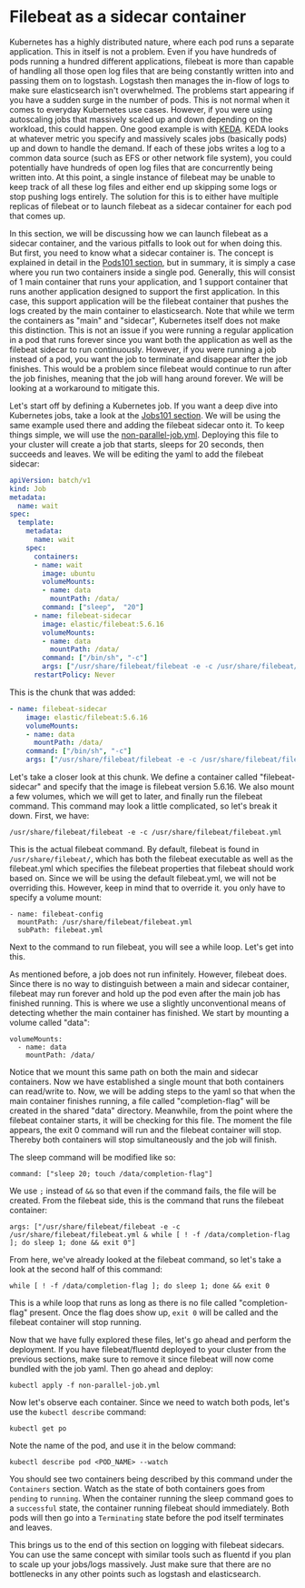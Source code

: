 # Filebeat as a sidecar container

Kubernetes has a highly distributed nature, where each pod runs a separate application. This in itself is not a problem. Even if you have hundreds of pods running a hundred different applications, filebeat is more than capable of handling all those open log files that are being constantly written into and passing them on to logstash. Logstash then manages the in-flow of logs to make sure elasticsearch isn't overwhelmed. The problems start appearing if you have a sudden surge in the number of pods. This is not normal when it comes to everyday Kubernetes use cases. However, if you were using autoscaling jobs that massively scaled up and down depending on the workload, this could happen. One good example is with [KEDA](../Keda101/what-is-keda.md). KEDA looks at whatever metric you specify and massively scales jobs (basically pods) up and down to handle the demand. If each of these jobs writes a log to a common data source (such as EFS or other network file system), you could potentially have hundreds of open log files that are concurrently being written into. At this point, a single instance of filebeat may be unable to keep track of all these log files and either end up skipping some logs or stop pushing logs entirely. The solution for this is to either have multiple replicas of filebeat or to launch filebeat as a sidecar container for each pod that comes up.

In this section, we will be discussing how we can launch filebeat as a sidecar container, and the various pitfalls to look out for when doing this. But first, you need to know what a sidecar container is. The concept is explained in detail in the [Pods101 section](../pods101/deploy-your-first-nginx-pod.md), but in summary, it is simply a case where you run two containers inside a single pod. Generally, this will consist of 1 main container that runs your application, and 1 support container that runs another application designed to support the first application. In this case, this support application will be the filebeat container that pushes the logs created by the main container to elasticsearch. Note that while we term the containers as "main" and "sidecar", Kubernetes itself does not make this distinction. This is not an issue if you were running a regular application in a pod that runs forever since you want both the application as well as the filebeat sidecar to run continuously. However, if you were running a job instead of a pod, you want the job to terminate and disappear after the job finishes. This would be a problem since filebeat would continue to run after the job finishes, meaning that the job will hang around forever. We will be looking at a workaround to mitigate this.

Let's start off by defining a Kubernetes job. If you want a deep dive into Kubernetes jobs, take a look at the [Jobs101 section](../Jobs101/README.md). We will be using the same example used there and adding the filebeat sidecar onto it. To keep things simple, we will use the [non-parallel-job.yml](../Jobs101/non-parallel-job.yml). Deploying this file to your cluster will create a job that starts, sleeps for 20 seconds, then succeeds and leaves. We will be editing the yaml to add the filebeat sidecar:

```yaml
apiVersion: batch/v1
kind: Job
metadata:
  name: wait
spec:
  template:
    metadata:
      name: wait
    spec:
      containers:
      - name: wait
        image: ubuntu
        volumeMounts:
        - name: data
          mountPath: /data/
        command: ["sleep",  "20"]
      - name: filebeat-sidecar
        image: elastic/filebeat:5.6.16
        volumeMounts:
        - name: data
          mountPath: /data/
        command: ["/bin/sh", "-c"]
        args: ["/usr/share/filebeat/filebeat -e -c /usr/share/filebeat/filebeat.yml & while [ ! -f /data/completion-flag ]; do sleep 1; done && exit 0"]
      restartPolicy: Never
```

This is the chunk that was added:

```yaml
- name: filebeat-sidecar
    image: elastic/filebeat:5.6.16
    volumeMounts:
    - name: data
      mountPath: /data/
    command: ["/bin/sh", "-c"]
    args: ["/usr/share/filebeat/filebeat -e -c /usr/share/filebeat/filebeat.yml & while [ ! -f /data/completion-flag ]; do sleep 1; done && exit 0"]
```

Let's take a closer look at this chunk. We define a container called "filebeat-sidecar" and specify that the image is filebeat version 5.6.16. We also mount a few volumes, which we will get to later, and finally run the filebeat command. This command may look a little complicated, so let's break it down. First, we have:

```
/usr/share/filebeat/filebeat -e -c /usr/share/filebeat/filebeat.yml
```

This is the actual filebeat command. By default, filebeat is found in `/usr/share/filebeat/`, which has both the filebeat executable as well as the filebeat.yml which specifies the filebeat properties that filebeat should work based on. Since we will be using the default filebeat.yml, we will not be overriding this. However, keep in mind that to override it. you only have to specify a volume mount:

```
- name: filebeat-config
  mountPath: /usr/share/filebeat/filebeat.yml
  subPath: filebeat.yml
```

Next to the command to run filebeat, you will see a while loop. Let's get into this.

As mentioned before, a job does not run infinitely. However, filebeat does. Since there is no way to distinguish between a main and sidecar container, filebeat may run forever and hold up the pod even after the main job has finished running. This is where we use a slightly unconventional means of detecting whether the main container has finished. We start by mounting a volume called "data":

```
volumeMounts:
  - name: data
    mountPath: /data/
```

Notice that we mount this same path on both the main and sidecar containers. Now we have established a single mount that both containers can read/write to. Now, we will be adding steps to the yaml so that when the main container finishes running, a file called "completion-flag" will be created in the shared "data" directory. Meanwhile, from the point where the filebeat container starts, it will be checking for this file. The moment the file appears, the exit 0 command will run and the filebeat container will stop. Thereby both containers will stop simultaneously and the job will finish.

The sleep command will be modified like so:

```
command: ["sleep 20; touch /data/completion-flag"]
```

We use `;` instead of `&&` so that even if the command fails, the file will be created. From the filebeat side, this is the command that runs the filebeat container:

```
args: ["/usr/share/filebeat/filebeat -e -c /usr/share/filebeat/filebeat.yml & while [ ! -f /data/completion-flag ]; do sleep 1; done && exit 0"]
```

From here, we've already looked at the filebeat command, so let's take a look at the second half of this command:

```
while [ ! -f /data/completion-flag ]; do sleep 1; done && exit 0
```

This is a while loop that runs as long as there is no file called "completion-flag" present. Once the flag does show up, `exit 0` will be called and the filebeat container will stop running.

Now that we have fully explored these files, let's go ahead and perform the deployment. If you have filebeat/fluentd deployed to your cluster from the previous sections, make sure to remove it since filebeat will now come bundled with the job yaml. Then go ahead and deploy:

```
kubectl apply -f non-parallel-job.yml
```

Now let's observe each container. Since we need to watch both pods, let's use the `kubectl describe` command:

```
kubectl get po
```

Note the name of the pod, and use it in the below command:

```
kubectl describe pod <POD_NAME> --watch
```

You should see two containers being described by this command under the `Containers` section. Watch as the state of both containers goes from `pending` to `running`.  When the container running the sleep command goes to a `successful` state, the container running filebeat should immediately. Both pods will then go into a `Terminating` state before the pod itself terminates and leaves.

This brings us to the end of this section on logging with filebeat sidecars. You can use the same concept with similar tools such as fluentd if you plan to scale up your jobs/logs massively. Just make sure that there are no bottlenecks in any other points such as logstash and elasticsearch.